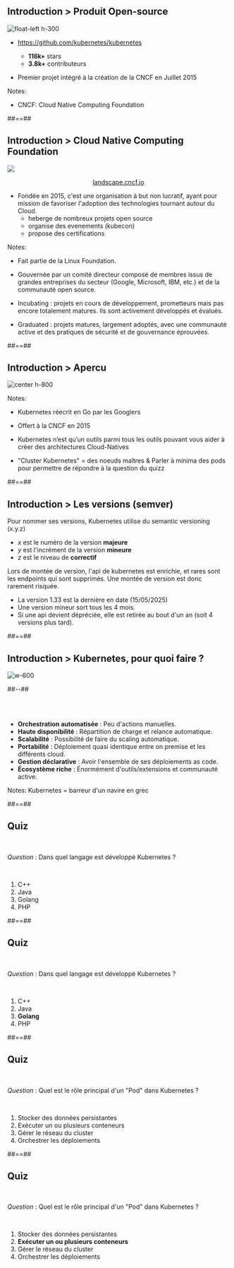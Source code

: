 <!-- .slide:-->

## Introduction > **Produit Open-source**
![float-left h-300](./assets/images/K8S-logo.png)
* <https://github.com/kubernetes/kubernetes>

  * **116k+** stars
  * **3.8k+** contributeurs
* Premier projet intégré à la création de la CNCF en Juillet 2015

Notes:
- CNCF: Cloud Native Computing Foundation

##==##
## Introduction > **Cloud Native Computing Foundation**
![](./assets/images/cncf-orchestrator.png)
<div style="text-align: center">
  <a href="https://landscape.cncf.io" target="_blank">landscape.cncf.io</a>
</div>  

* Fondée en 2015, c'est une organisation à but non lucratif, ayant pour mission de favoriser l'adoption des technologies tournant autour du Cloud.
  * heberge de nombreux projets open source
  * organise des evenements (kubecon)
  * propose des certifications

Notes:
* Fait partie de la Linux Foundation.
* Gouvernée par un comité directeur composé de membres issus de grandes entreprises du secteur (Google, Microsoft, IBM, etc.) et de la communauté open source.

* Incubating : projets en cours de développement, prometteurs mais pas encore totalement matures. Ils sont activement développés et évalués.
* Graduated : projets matures, largement adoptés, avec une communauté active et des pratiques de sécurité et de gouvernance éprouvées.



##==##
## Introduction > **Apercu**
![center h-800](./assets/images/archi-kube.png)

<!-- .element: class="credits" -->

Notes:
* Kubernetes réecrit en Go par les Googlers
* Offert à la CNCF en 2015
* Kubernetes n’est qu’un outils parmi tous les outils pouvant vous aider à créer des architectures Cloud-Natives

* "Cluster Kubernetes" = des noeuds maîtres &
Parler à minima des pods pour permettre de répondre à la question du quizz


##==##
## Introduction > **Les versions (semver)**
Pour nommer ses versions, Kubernetes utilise du semantic versioning (x.y.z)
* *x* est le numéro de la version **majeure**
* *y* est l'incrément de la version **mineure**
* *z* est le niveau de **correctif**

Lors de montée de version, l'api de kubernetes est enrichie, et rares sont les endpoints qui sont supprimés. Une montée de version est donc rarement risquée.
* La version 1.33 est la dernière en date (15/05/2025)
* Une version mineur sort tous les 4 mois.
* Si une api devient dépréciée, elle est retirée au bout d'un an (soit 4 versions plus tard).

##==##


<!-- .slide: class="two-column" -->
## Introduction > **Kubernetes, pour quoi faire ?**

![w-600](./assets/images/kub-for-what.svg)

##--##

<br><br>

- **Orchestration automatisée** : Peu d'actions manuelles.
- **Haute disponibilité** : Répartition de charge et relance automatique.
- **Scalabilité** : Possibilité de faire du scaling automatique.
- **Portabilité** : Déploiement quasi identique entre on premise et les différents cloud.
- **Gestion déclarative** : Avoir l'ensemble de ses déploiements as code.
- **Écosystème riche** : Énormément d'outils/extensions et communauté active.

Notes:
Kubernetes = barreur d'un navire en grec

##==##

<!-- .slide: class="exercice" -->

## Quiz

<br>

_Question_ : Dans quel langage est développé Kubernetes ?

<br>

1. C++
2. Java
3. Golang
4. PHP

##==##

<!-- .slide: class="exercice" -->

## Quiz

<br>

_Question_ : Dans quel langage est développé Kubernetes ?

<br>

1. C++
2. Java
3. **Golang**
4. PHP

##==##
<!-- .slide: class="exercice" -->
## Quiz

<br>

_Question_ : Quel est le rôle principal d'un "Pod" dans Kubernetes ?

<br>

1. Stocker des données persistantes
2. Exécuter un ou plusieurs conteneurs
3. Gérer le réseau du cluster
4. Orchestrer les déploiements

##==##

<!-- .slide: class="exercice" -->

## Quiz

<br>

_Question_ : Quel est le rôle principal d'un "Pod" dans Kubernetes ?

<br>

1. Stocker des données persistantes
2. **Exécuter un ou plusieurs conteneurs**
3. Gérer le réseau du cluster
4. Orchestrer les déploiements
